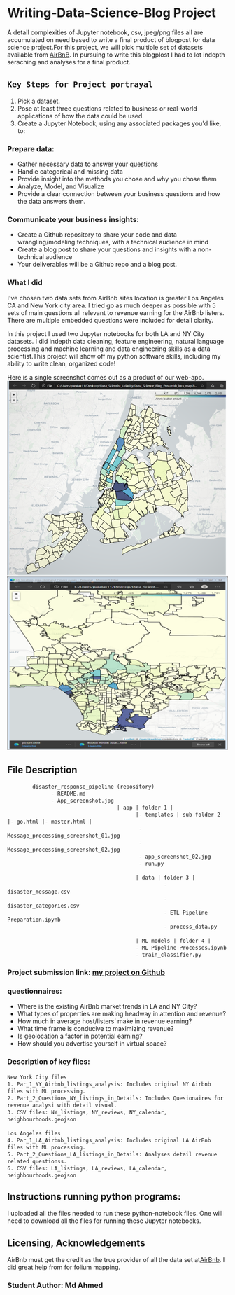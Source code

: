 # Writing-Data-Science-Blog Project
A detail complexities of Jupyter notebook, csv, jpeg/png files all are accumulated on need based to write a final product of blogpost for data science project.For this project, we will pick multiple set of datasets available from [AirBnB](http://insideairbnb.com/get-the-data.html). In pursuing to write this blogplost I had to lot indepth seraching and analyses for a final product.

## `Key Steps for Project portrayal`
1) Pick a dataset.
2) Pose at least three questions related to business or real-world applications of how the data could be used.
3) Create a Jupyter Notebook, using any associated packages you'd like, to:

### Prepare data:
- Gather necessary data to answer your questions
- Handle categorical and missing data
- Provide insight into the methods you chose and why you chose them
- Analyze, Model, and Visualize
- Provide a clear connection between your business questions and how the data answers them.

### Communicate your business insights:
- Create a Github repository to share your code and data wrangling/modeling techniques, with a technical audience in mind
- Create a blog post to share your questions and insights with a non-technical audience
- Your deliverables will be a Github repo and a blog post.

### What I did
I've chosen two data sets from AirBnb sites location is greater Los Angeles CA and New York city area. I tried go as much deeper as possible with 5 sets of main questions all relevant to revenue earning for the AirBnb listers. There are multiple embedded questions were included for detail clarity.

In this project I used two Jupyter notebooks for both LA and NY City datasets. I did indepth data cleaning, feature engineering, natural language processing and  machine learning and data engineering skills as a data scientist.This project will show off my python software skills, including my ability to write clean, organized code!

Here is a single screenshot comes out as a product of our web-app.
![alt-text-1](NY_City_Blocks.png "title-1")  ![alt-text-2](La_neighbourhood_listings.png "title-2")

## File Description
~~~~~~~
        disaster_response_pipeline (repository)
              - README.md
              - App_screenshot.jpg    
                                   | app | folder 1 |
                                         |- templates | sub folder 2 |- go.html |- master.html |
                                          - Message_processing_screenshot_01.jpg
                                          - Message_processing_screenshot_02.jpg
                                          - app_screenshot_02.jpg
                                          - run.py 
                                          
                                         | data | folder 3 |
                                                  - disaster_message.csv
                                                  - disaster_categories.csv
                                                  - ETL Pipeline Preparation.ipynb
                                                  - process_data.py
                                                  
                                         | ML models | folder 4 |
                                         - ML Pipeline Processes.ipynb
                                         - train_classifier.py

~~~~~~~

### Project submission link: [my project on Github](https://github.com/farhadkpx/Writing-Data-Science-Blog)
### questionnaires:
- Where is the existing AirBnb market trends in LA and NY City?
- What types of properties are making headway in attention and revenue?
- How much in average host/listers’ make in revenue earning?
- What time frame is conducive to maximizing revenue?
- Is geolocation a factor in potential earning?
- How should you advertise yourself in virtual space?

### Description of key files:
~~~~~~~~
New York City files
1. Par_1_NY_Airbnb_listings_analysis: Includes original NY Airbnb files with ML processing.
2. Part_2_Questions_NY_listings_in_Details: Includes Quesionaires for revenue analysi with detail visual.
3. CSV files: NY_listings, NY_reviews, NY_calendar, neighbourhoods.geojson

Los Angeles files
4. Par_1_LA_Airbnb_listings_analysis: Includes original LA AirBnb files with ML processing.
5. Part_2_Questions_LA_listings_in_Details: Analyses detail revenue related questionss.
6. CSV files: LA_listings, LA_reviews, LA_calendar, neighbourhoods.geojson
~~~~~~~~~
## Instructions running python programs:
I uploaded all the files needed to run these python-notebook files. One will need to download all the files for running these Jupyter notebooks.




## Licensing, Acknowledgements
AirBnb must get the credit as the true provider of all the data set at[AirBnb](http://insideairbnb.com/get-the-data.html). I did great help from 
for folium mapping.

### Student Author: Md Ahmed

